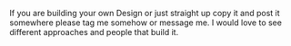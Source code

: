 If you are building your own Design or just straight up copy it and post it somewhere
please tag me somehow or message me. I would love to see different approaches and people
that build it.
